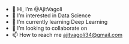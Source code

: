 - 👋 Hi, I’m @AjitVagoli
- 👀 I’m interested in Data Science
- 🌱 I’m currently learning Deep Learning
- 💞️ I’m looking to collaborate on 
- 📫 How to reach me ajitvagoli34@gmail.com

<!---
AjitVagoli/AjitVagoli is a ✨ special ✨ repository because its `README.md` (this file) appears on your GitHub profile.
You can click the Preview link to take a look at your changes.
--->

